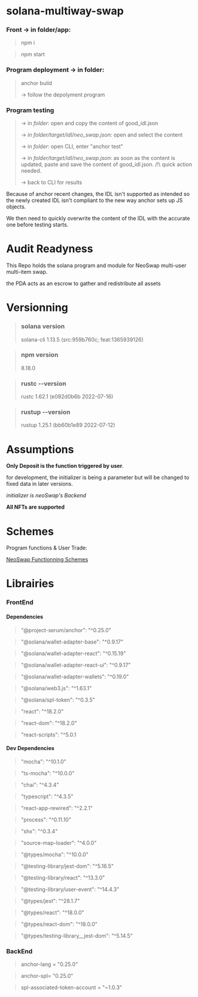 # solana-multiway-swap

### Front -> in folder/app:

>npm i

>npm start

### Program deployment -> in folder:

>anchor build
>
> -> follow the depolyment program

### Program testing 

> -> in *folder*: open and copy the content of good_idl.json
>
> -> in *folder/target/idl/neo_swap.json*: open and select the content
>
> -> in *folder*: open CLI, enter "anchor test"
>
> -> in *folder/target/idl/neo_swap.json*: as soon as the content is updated, paste and save the content of good_idl.json. /!\ quick action needed.
>
> -> back to CLI for results

Because of anchor recent changes, the IDL isn't supported as intended so the newly created IDL isn't compliant to the new way anchor sets up JS objects.

We then need to quickly overwrite the content of the IDL with the accurate one before testing starts.

# Audit Readyness

This Repo holds the solana program and module for NeoSwap multi-user multi-item swap.

the PDA acts as an escrow to gather and redistribute all assets

# Versionning

> ### solana version
>
> solana-cli 1.13.5 (src:959b760c; feat:1365939126)

> ### npm version
>
> 8.18.0

> ### rustc --version
>
> rustc 1.62.1 (e092d0b6b 2022-07-16)

> ### rustup --version
>
> rustup 1.25.1 (bb60b1e89 2022-07-12)

# Assumptions

**Only Deposit is the function triggered by user**.

for development, the initializer is being a parameter but will be changed to fixed data in later versions.

*initializer is neoSwap's Backend*

**All NFTs are supported**

# Schemes

 Program functions & User Trade:
 
 [NeoSwap Functionning Schemes](https://drive.google.com/drive/folders/16G1mz_wwIxH0qMsZRWn68o39zNqMJZQW?usp=share_link)

# Librairies

### FrontEnd    

#### Dependencies

> "@project-serum/anchor": "^0.25.0"

> "@solana/wallet-adapter-base": "^0.9.17"

> "@solana/wallet-adapter-react": "^0.15.19"

> "@solana/wallet-adapter-react-ui": "^0.9.17"

> "@solana/wallet-adapter-wallets": "^0.19.0"

> "@solana/web3.js": "^1.63.1"

> "@solana/spl-token": "^0.3.5"

> "react": "^18.2.0"

> "react-dom": "^18.2.0"

> "react-scripts": "^5.0.1

#### Dev Dependencies

> "mocha": "^10.1.0"

> "ts-mocha": "^10.0.0"

> "chai": "^4.3.4"

> "typescript": "^4.3.5"

> "react-app-rewired": "^2.2.1"

> "process": "^0.11.10"

> "shx": "^0.3.4"

> "source-map-loader": "^4.0.0"

> "@types/mocha": "^10.0.0"

> "@testing-library/jest-dom": "^5.16.5"

> "@testing-library/react": "^13.3.0"

> "@testing-library/user-event": "^14.4.3"

> "@types/jest": "^28.1.7"

> "@types/react": "^18.0.0"

> "@types/react-dom": "^18.0.0"

> "@types/testing-library__jest-dom": "^5.14.5"    


### BackEnd

> anchor-lang = "0.25.0"

> anchor-spl= "0.25.0"

> spl-associated-token-account = "~1.0.3"

